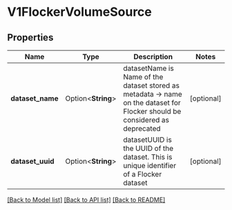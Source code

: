 # V1FlockerVolumeSource

## Properties

Name | Type | Description | Notes
------------ | ------------- | ------------- | -------------
**dataset_name** | Option<**String**> | datasetName is Name of the dataset stored as metadata -> name on the dataset for Flocker should be considered as deprecated | [optional]
**dataset_uuid** | Option<**String**> | datasetUUID is the UUID of the dataset. This is unique identifier of a Flocker dataset | [optional]

[[Back to Model list]](../README.md#documentation-for-models) [[Back to API list]](../README.md#documentation-for-api-endpoints) [[Back to README]](../README.md)


